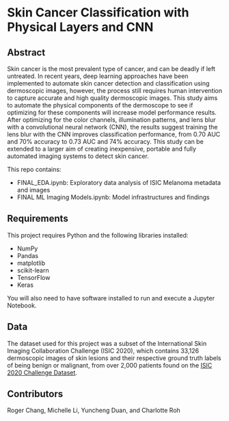 # Skin Cancer Classification with Physical Layers and CNN
## Abstract
Skin cancer is the most prevalent type of cancer, and can be deadly if left untreated. In recent years, deep learning approaches have been implemented to automate skin cancer detection and classification using dermoscopic images, however, the process still requires human intervention to capture accurate and high quality dermoscopic images. This study aims to automate the physical components of the dermoscope to see if optimizing for these components will increase model performance results. After optimizing for the color channels, illumination patterns, and lens blur with a convolutional neural network (CNN), the results suggest training the lens blur with the CNN improves classification performance, from 0.70 AUC and 70% accuracy to 0.73 AUC and 74% accuracy. This study can be extended to a larger aim of creating inexpensive, portable and fully automated imaging systems to detect skin cancer.

This repo contains:
- FINAL_EDA.ipynb: Exploratory data analysis of ISIC Melanoma metadata and images<br>
- FINAL ML Imaging Models.ipynb: Model infrastructures and findings

## Requirements
This project requires Python and the following libraries installed:
- NumPy
- Pandas
- matplotlib
- scikit-learn
- TensorFlow
- Keras

You will also need to have software installed to run and execute a Jupyter Notebook.

## Data
The dataset used for this project was a subset of the International Skin Imaging Collaboration Challenge (ISIC 2020), which contains 33,126 dermoscopic images of skin lesions and their respective ground truth labels of being benign or malignant, from over 2,000 patients found on the [ISIC 2020 Challenge Dataset](https://challenge2020.isic-archive.com).

## Contributors
Roger Chang, Michelle Li, Yuncheng Duan, and Charlotte Roh
